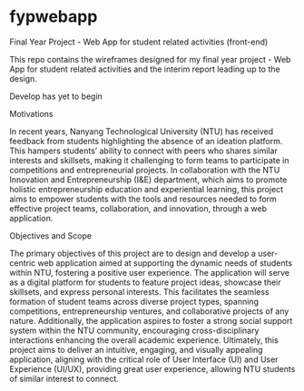 # fypwebapp
Final Year Project - Web App for student related activities (front-end)

This repo contains the wireframes designed for my final year project - Web App for student related activities and the interim report leading up to the design.

Develop has yet to begin

Motivations

In recent years, Nanyang Technological University (NTU) has received feedback from students highlighting the absence of an ideation platform. This hampers students’ ability to connect with peers who shares similar interests and skillsets, making it challenging to form teams to participate in competitions and entrepreneurial projects. In collaboration with the NTU Innovation and Entrepreneurship (I&E) department, which aims to promote holistic entrepreneurship education and experiential learning, this project aims to empower students with the tools and resources needed to form effective project teams, collaboration, and innovation, through a web application.

Objectives and Scope 

The primary objectives of this project are to design and develop a user-centric web application aimed at supporting the dynamic needs of students within NTU, fostering a positive user experience. The application will serve as a digital platform for students to feature project ideas, showcase their skillsets, and express personal interests. This facilitates the seamless formation of student teams across diverse project types, spanning competitions, entrepreneurship ventures, and collaborative projects of any nature. Additionally, the application aspires to foster a strong social support system within the NTU community, encouraging cross-disciplinary interactions enhancing the overall academic experience. Ultimately, this project aims to deliver an intuitive, engaging, and visually appealing application, aligning with the critical role of User Interface (UI) and User Experience (UI/UX), providing great user experience, allowing NTU students of similar interest to connect.
